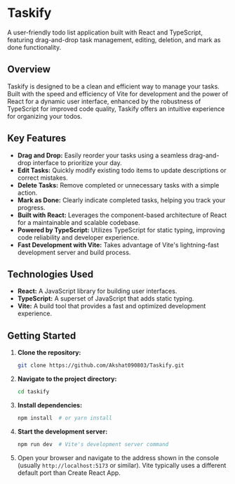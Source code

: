 # Taskify

A user-friendly todo list application built with React and TypeScript, featuring drag-and-drop task management, editing, deletion, and mark as done functionality.

## Overview

Taskify is designed to be a clean and efficient way to manage your tasks. Built with the speed and efficiency of Vite for development and the power of React for a dynamic user interface, enhanced by the robustness of TypeScript for improved code quality, Taskify offers an intuitive experience for organizing your todos.

## Key Features

* **Drag and Drop:** Easily reorder your tasks using a seamless drag-and-drop interface to prioritize your day.
* **Edit Tasks:** Quickly modify existing todo items to update descriptions or correct mistakes.
* **Delete Tasks:** Remove completed or unnecessary tasks with a simple action.
* **Mark as Done:** Clearly indicate completed tasks, helping you track your progress.
* **Built with React:** Leverages the component-based architecture of React for a maintainable and scalable codebase.
* **Powered by TypeScript:** Utilizes TypeScript for static typing, improving code reliability and developer experience.
* **Fast Development with Vite:** Takes advantage of Vite's lightning-fast development server and build process.

## Technologies Used

* **React:** A JavaScript library for building user interfaces.
* **TypeScript:** A superset of JavaScript that adds static typing.
* **Vite:** A build tool that provides a fast and optimized development experience.

## Getting Started

1.  **Clone the repository:**
    ```bash
    git clone https://github.com/Akshat090803/Taskify.git
    ```
2.  **Navigate to the project directory:**
    ```bash
    cd taskify
    ```
3.  **Install dependencies:**
    ```bash
    npm install  # or yarn install
    ```
4.  **Start the development server:**
    ```bash
    npm run dev  # Vite's development server command
    ```
5.  Open your browser and navigate to the address shown in the console (usually `http://localhost:5173` or similar). Vite typically uses a different default port than Create React App.



